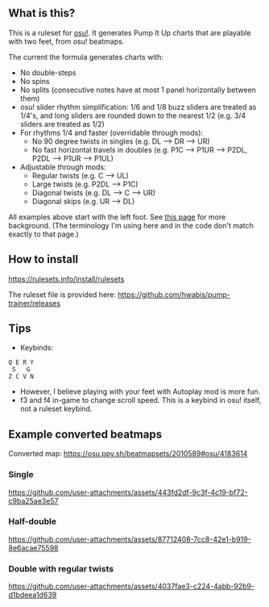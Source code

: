 ## What is this?

This is a ruleset for [osu!](https://github.com/ppy/osu). It generates Pump It Up charts that are playable with two feet, from osu! beatmaps.

The current the formula generates charts with:
- No double-steps
- No spins
- No splits (consecutive notes have at most 1 panel horizontally between them)
- osu! slider rhythm simplification: 1/6 and 1/8 buzz sliders are treated as 1/4's, and long sliders are rounded down to the nearest 1/2 (e.g. 3/4 sliders are treated as 1/2)
- For rhythms 1/4 and faster (overridable through mods):
  - No 90 degree twists in singles (e.g. DL --> DR --> UR)
  - No fast horizontal travels in doubles (e.g. P1C --> P1UR --> P2DL, P2DL --> P1UR --> P1UL)
- Adjustable through mods:
  - Regular twists (e.g. C --> UL)
  - Large twists (e.g. P2DL --> P1C)
  - Diagonal twists (e.g. DL --> C --> UR)
  - Diagonal skips (e.g. UR --> DL)

All examples above start with the left foot. See [this page](https://www.piucenter.com/skill) for more background.
(The terminology I'm using here and in the code don't match exactly to that page.)

## How to install

https://rulesets.info/install/rulesets

The ruleset file is provided here: https://github.com/hwabis/pump-trainer/releases

## Tips

- Keybinds:
```
Q E R Y
 S   G
Z C V N
```
- However, I believe playing with your feet with Autoplay mod is more fun.
- f3 and f4 in-game to change scroll speed. This is a keybind in osu! itself, not a ruleset keybind.

## Example converted beatmaps

Converted map: https://osu.ppy.sh/beatmapsets/2010589#osu/4183614

### Single

https://github.com/user-attachments/assets/443fd2df-9c3f-4c19-bf72-c9ba25ae3e57

### Half-double

https://github.com/user-attachments/assets/87712408-7cc8-42e1-b919-8e6acae75598

### Double with regular twists

https://github.com/user-attachments/assets/4037fae3-c224-4abb-92b9-d1bdeea1d639

